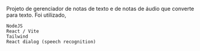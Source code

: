 Projeto de gerenciador de notas de texto e de notas de áudio que converte para texto. Foi utilizado,

    NodeJS
    React / Vite
    Tailwind
    React dialog (speech recognition)
